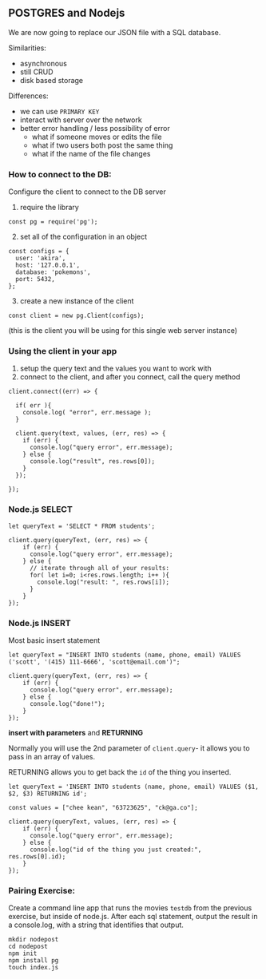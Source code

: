 ## POSTGRES and Nodejs

We are now going to replace our JSON file with a SQL database.

Similarities:
- asynchronous
- still CRUD
- disk based storage

Differences:
- we can use `PRIMARY KEY`
- interact with server over the network
- better error handling / less possibility of error
  - what if someone moves or edits the file
  - what if two users both post the same thing
  - what if the name of the file changes



### How to connect to the DB:
Configure the client to connect to the DB server



1. require the library
```
const pg = require('pg');
```



2. set all of the configuration in an object
```
const configs = {
  user: 'akira',
  host: '127.0.0.1',
  database: 'pokemons',
  port: 5432,
};
```



3. create a new instance of the client
```
const client = new pg.Client(configs);
```
(this is the client you will be using for this single web server instance)



### Using the client in your app
1. setup the query text and the values you want to work with
1. connect to the client, and after you connect, call the query method

```
client.connect((err) => {

  if( err ){
    console.log( "error", err.message );
  }

  client.query(text, values, (err, res) => {
    if (err) {
      console.log("query error", err.message);
    } else {
      console.log("result", res.rows[0]);
    }
  });

});
```

### Node.js SELECT
```
let queryText = 'SELECT * FROM students';

client.query(queryText, (err, res) => {
    if (err) {
      console.log("query error", err.message);
    } else {
      // iterate through all of your results:
      for( let i=0; i<res.rows.length; i++ ){
        console.log("result: ", res.rows[i]);
      }
    }
});
```
### Node.js INSERT

Most basic insert statement

```
let queryText = "INSERT INTO students (name, phone, email) VALUES ('scott', '(415) 111-6666', 'scott@email.com')";

client.query(queryText, (err, res) => {
    if (err) {
      console.log("query error", err.message);
    } else {
      console.log("done!");
    }
});
```

**insert with parameters** and **RETURNING**

Normally you will use the 2nd parameter of `client.query`- it allows you to pass in an array of values.

RETURNING allows you to get back the `id` of the thing you inserted.

```
let queryText = 'INSERT INTO students (name, phone, email) VALUES ($1, $2, $3) RETURNING id';

const values = ["chee kean", "63723625", "ck@ga.co"];

client.query(queryText, values, (err, res) => {
    if (err) {
      console.log("query error", err.message);
    } else {
      console.log("id of the thing you just created:", res.rows[0].id);
    }
});
```

### Pairing Exercise:
Create a command line app that runs the movies `testdb` from the previous exercise, but inside of node.js. After each sql statement, output the result in a console.log, with a string that identifies that output.

```
mkdir nodepost
cd nodepost
npm init
npm install pg
touch index.js
```

